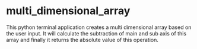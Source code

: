 # multi_dimensional_array
This python terminal application creates a multi dimensional array based on the user input. 
It will calculate the subtraction of main and sub axis of this array and finally it returns the absolute value of this operation.

